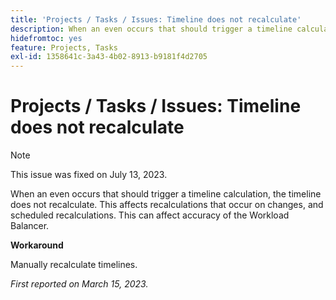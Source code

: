 ```yaml
---
title: 'Projects / Tasks / Issues: Timeline does not recalculate'
description: When an even occurs that should trigger a timeline calculation, the timeline does not recalculate. This affects recalculations that occur on changes, and scheduled recalculations. This can affect accuracy of the Workload Balancer.
hidefromtoc: yes
feature: Projects, Tasks
exl-id: 1358641c-3a43-4b02-8913-b9181f4d2705
---
```

# Projects / Tasks / Issues: Timeline does not recalculate

>[!NOTE]
>
>This issue was fixed on July 13, 2023.

When an even occurs that should trigger a timeline calculation, the timeline does not recalculate. This affects recalculations that occur on changes, and scheduled recalculations. This can affect accuracy of the Workload Balancer.

**Workaround**

Manually recalculate timelines.

_First reported on March 15, 2023._
